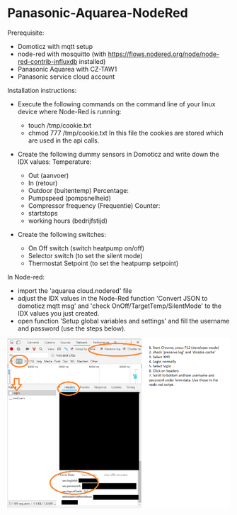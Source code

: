 # Panasonic-Aquarea-NodeRed

Prerequisite:
- Domoticz with mqtt setup
- node-red with mosquitto (with https://flows.nodered.org/node/node-red-contrib-influxdb installed)
- Panasonic Aquarea with CZ-TAW1 
- Panasonic service cloud account



Installation instructions:
- Execute the following commands on the command line of your linux device where Node-Red is running:
  - touch /tmp/cookie.txt
  - chmod 777 /tmp/cookie.txt
  In this file the cookies are stored which are used in the api calls. 

- Create the following dummy sensors in Domoticz and write down the IDX values:
  Temperature:
  - Out (aanvoer)
  - In (retour)
  - Outdoor (buitentemp)
  Percentage:
  - Pumpspeed (pompsnelheid)
  - Compressor frequency (Frequentie)
  Counter:
  - startstops 
  - working hours (bedrijfstijd)
  
- Create the following switches:
  - On Off switch (switch heatpump on/off)
  - Selector switch (to set the silent mode)
  - Thermostat Setpoint (to set the heatpump setpoint)

In Node-red:
- import the 'aquarea cloud.nodered' file 
- adjust the IDX values in the Node-Red function 'Convert JSON to domoticz mqtt msg' and 'check OnOff/TargetTemp/SilentMode' to the IDX values you just created.
- open function 'Setup global variables and settings' and fill the username and password (use the steps below).

<img src="how to get password.png" />
